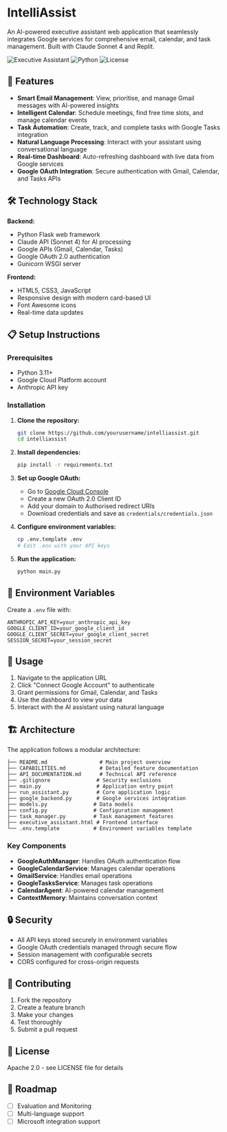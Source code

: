# IntelliAssist

An AI-powered executive assistant web application that seamlessly integrates Google services for comprehensive email, calendar, and task management. Built with Claude Sonnet 4 and Replit.

![Executive Assistant](https://img.shields.io/badge/AI-Claude%20Sonnet%204-blue) ![Python](https://img.shields.io/badge/Python-3.11+-green) ![License](https://img.shields.io/badge/License-Apache2.0-yellow)

## 🚀 Features

- **Smart Email Management**: View, prioritise, and manage Gmail messages with AI-powered insights
- **Intelligent Calendar**: Schedule meetings, find free time slots, and manage calendar events
- **Task Automation**: Create, track, and complete tasks with Google Tasks integration
- **Natural Language Processing**: Interact with your assistant using conversational language
- **Real-time Dashboard**: Auto-refreshing dashboard with live data from Google services
- **Google OAuth Integration**: Secure authentication with Gmail, Calendar, and Tasks APIs

## 🛠️ Technology Stack

**Backend:**
- Python Flask web framework
- Claude API (Sonnet 4) for AI processing
- Google APIs (Gmail, Calendar, Tasks)
- Google OAuth 2.0 authentication
- Gunicorn WSGI server

**Frontend:**
- HTML5, CSS3, JavaScript
- Responsive design with modern card-based UI
- Font Awesome icons
- Real-time data updates

## 📋 Setup Instructions

### Prerequisites
- Python 3.11+
- Google Cloud Platform account
- Anthropic API key

### Installation

1. **Clone the repository:**
   ```bash
   git clone https://github.com/yourusername/intelliassist.git
   cd intelliassist
   ```

2. **Install dependencies:**
   ```bash
   pip install -r requirements.txt
   ```

3. **Set up Google OAuth:**
   - Go to [Google Cloud Console](https://console.cloud.google.com/apis/credentials)
   - Create a new OAuth 2.0 Client ID
   - Add your domain to Authorised redirect URIs
   - Download credentials and save as `credentials/credentials.json`

4. **Configure environment variables:**
   ```bash
   cp .env.template .env
   # Edit .env with your API keys
   ```

5. **Run the application:**
   ```bash
   python main.py
   ```

## 🧩 Environment Variables

Create a `.env` file with:

```
ANTHROPIC_API_KEY=your_anthropic_api_key
GOOGLE_CLIENT_ID=your_google_client_id
GOOGLE_CLIENT_SECRET=your_google_client_secret
SESSION_SECRET=your_session_secret
```

## 🎯 Usage

1. Navigate to the application URL
2. Click "Connect Google Account" to authenticate
3. Grant permissions for Gmail, Calendar, and Tasks
4. Use the dashboard to view your data
5. Interact with the AI assistant using natural language

## 🏗️ Architecture

The application follows a modular architecture:

```
├── README.md                 # Main project overview
├── CAPABILITIES.md           # Detailed feature documentation  
├── API_DOCUMENTATION.md      # Technical API reference
├── .gitignore               # Security exclusions
├── main.py                  # Application entry point
├── run_assistant.py         # Core application logic
├── google_backend.py        # Google services integration
├── models.py               # Data models
├── config.py               # Configuration management
├── task_manager.py         # Task management features
├── executive_assistant.html # Frontend interface
└── .env.template           # Environment variables template
```

### Key Components

- **GoogleAuthManager**: Handles OAuth authentication flow
- **GoogleCalendarService**: Manages calendar operations
- **GmailService**: Handles email operations
- **GoogleTasksService**: Manages task operations
- **CalendarAgent**: AI-powered calendar management
- **ContextMemory**: Maintains conversation context

## 🔒 Security

- All API keys stored securely in environment variables
- Google OAuth credentials managed through secure flow
- Session management with configurable secrets
- CORS configured for cross-origin requests

## 👥 Contributing

1. Fork the repository
2. Create a feature branch
3. Make your changes
4. Test thoroughly
5. Submit a pull request

## 📜 License

Apache 2.0 - see LICENSE file for details

## 🔮 Roadmap

- [ ] Evaluation and Monitoring
- [ ] Multi-language support
- [ ] Microsoft integration support
